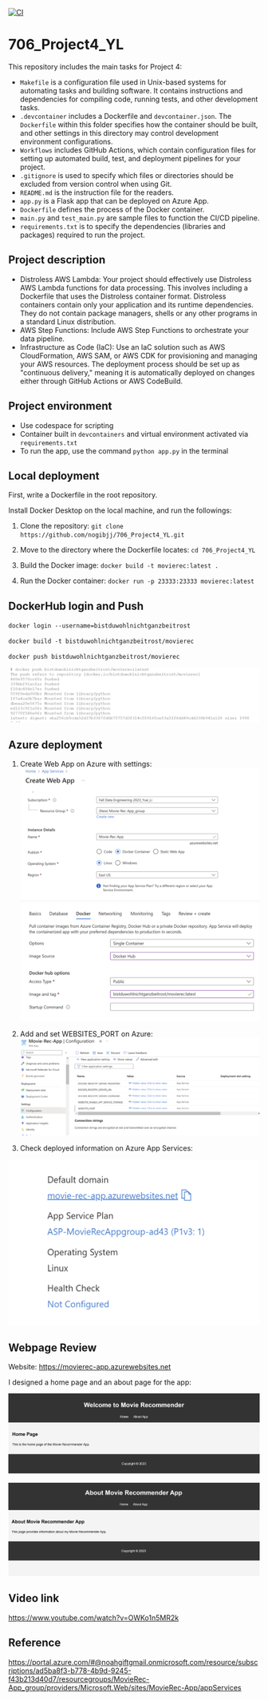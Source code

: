 [![CI](https://github.com/nogibjj/706_Project4_YL/actions/workflows/cicd.yml/badge.svg)](https://github.com/nogibjj/706_Project4_YL/actions/workflows/cicd.yml)

# 706_Project4_YL

This repository includes the main tasks for Project 4:

* `Makefile` is a configuration file used in Unix-based systems for automating tasks and building software. It contains instructions and dependencies for compiling code, running tests, and other development tasks.
* `.devcontainer` includes a Dockerfile and `devcontainer.json`. The `Dockerfile` within this folder specifies how the container should be built, and other settings in this directory may control development environment configurations.
* `Workflows` includes GitHub Actions, which contain configuration files for setting up automated build, test, and deployment pipelines for your project.
* `.gitignore` is used to specify which files or directories should be excluded from version control when using Git.
* `README.md` is the instruction file for the readers.
* `app.py` is a Flask app that can be deployed on Azure App.
* `Dockerfile` defines the process of the Docker container.
* `main.py` and `test_main.py` are sample files to function the CI/CD pipeline.
* `requirements.txt` is to specify the dependencies (libraries and packages) required to run the project.

## Project description

* Distroless AWS Lambda: Your project should effectively use Distroless
AWS Lambda functions for data processing. This involves including a
Dockerfile that uses the Distroless container format. Distroless containers
contain only your application and its runtime dependencies. They do not
contain package managers, shells or any other programs in a standard
Linux distribution.
* AWS Step Functions: Include AWS Step Functions to orchestrate your
data pipeline.
* Infrastructure as Code (IaC): Use an IaC solution such as AWS
CloudFormation, AWS SAM, or AWS CDK for provisioning and managing
your AWS resources. The deployment process should be set up as
"continuous delivery," meaning it is automatically deployed on changes
either through GitHub Actions or AWS CodeBuild.

## Project environment

* Use codespace for scripting
* Container built in `devcontainers` and virtual environment activated via `requirements.txt`
* To run the app, use the command `python app.py` in the terminal

## Local deployment

First, write a Dockerfile in the root repository.

Install Docker Desktop on the local machine, and run the followings:

1. Clone the repository: `git clone https://github.com/nogibjj/706_Project4_YL.git`

2. Move to the directory where the Dockerfile locates: `cd 706_Project4_YL`

3. Build the Docker image: `docker build -t movierec:latest .`

4. Run the Docker container: `docker run -p 23333:23333 movierec:latest`

## DockerHub login and Push

`docker login --username=bistduwohlnichtganzbeitrost`

`docker build -t bistduwohlnichtganzbeitrost/movierec`

`docker push bistduwohlnichtganzbeitrost/movierec`

![Alt text](images/dockerpush.png)

## Azure deployment

1. Create Web App on Azure with settings:
![Alt text](images/azure01.png)
![Alt text](images/azure02.png)

2. Add and set WEBSITES_PORT on Azure:
![Alt text](images/configuration.png)

3. Check deployed information on Azure App Services:

![Alt text](images/deployed_info.png)

## Webpage Review

Website: https://movierec-app.azurewebsites.net

I designed a home page and an about page for the app:

![Alt text](images/home_page.png)

![Alt text](images/about_page.png)


## Video link

https://www.youtube.com/watch?v=OWKo1n5MR2k

## Reference

https://portal.azure.com/#@noahgiftgmail.onmicrosoft.com/resource/subscriptions/ad5ba8f3-b778-4b9d-9245-f43b213d40d7/resourcegroups/MovieRec-App_group/providers/Microsoft.Web/sites/MovieRec-App/appServices
